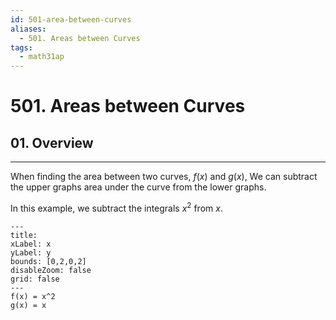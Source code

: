 ```yaml
---
id: 501-area-between-curves
aliases:
  - 501. Areas between Curves
tags:
  - math31ap
---
```


# 501. Areas between Curves

## 01. Overview
---
When finding the area between two curves, $f(x)$ and $g(x)$,
We can subtract the upper graphs area under the curve from the lower graphs.

In this example, we subtract the integrals $x^2$ from $x$.
```functionplot
---
title: 
xLabel: x
yLabel: y
bounds: [0,2,0,2]
disableZoom: false
grid: false
---
f(x) = x^2
g(x) = x
```



